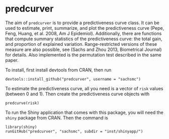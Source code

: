 predcurver
========================================================

The aim of `predcurver` is to provide a predictiveness curve class. It can be used to estimate, print, summarize, and plot the predictiveness curve (Pepe, Feng, Huang, et al. 2008, Am J Epidemiol). Additionally, there are functions that compute summary statistics of the predictiveness curve: the total gain, and proportion of explained variation. Range-restricted versions of these measure are also possible, see (Sachs and Zhou 2013, Biometrical Journal) for details. Also implemented is the permutation test described in the same paper. 

To install, first install devtools from CRAN, then run

```
devtools::install_github("predcurver", username = "sachsmc")
```

To estimate the predictiveness curve, all you need is a vector of `risk` values (between 0 and 1). Then create the predictiveness curve objects with
```
predcurve(risk)
```

To run the Shiny application that comes with this package, you will need the `shiny` package from CRAN. Then the command is

```
library(shiny)
runGitHub("predcurver", "sachsmc", subdir = "inst/shinyapp/")
```

